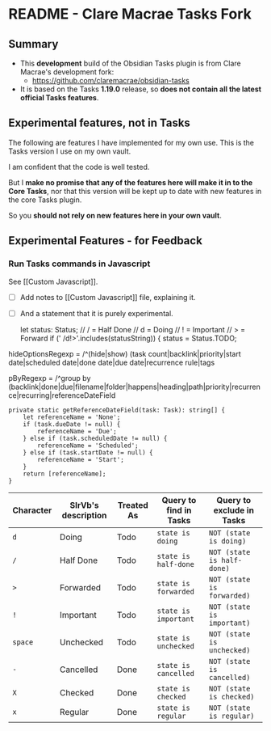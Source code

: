 # README - Clare Macrae Tasks Fork

## Summary

- This **development** build of the Obsidian Tasks plugin is from Clare Macrae's development fork:
  - <https://github.com/claremacrae/obsidian-tasks>
- It is based on the Tasks **1.19.0** release, so **does not contain all the latest official Tasks features**.

## Experimental features, not in Tasks

The following are features I have implemented for my own use. This is the Tasks version I use on my own vault.

I am confident that the code is well tested.

But I **make no promise that any of the features here will make it in to the Core Tasks**, nor that this version will be kept up to date with new features in the core Tasks plugin.

So you **should not rely on new features here in your own vault**.

## Experimental Features - for Feedback

### Run Tasks commands in Javascript

See [[Custom Javascript]].

- [ ] Add notes to [[Custom Javascript]] file, explaining it.
- [ ] And a statement that it is purely experimental.

    let status: Status;
    // / = Half Done
    // d = Doing
    // ! = Important
    // > = Forward
    if (' /d!>'.includes(statusString)) {
        status = Status.TODO;

hideOptionsRegexp =
        /^(hide|show) (task count|backlink|priority|start date|scheduled date|done date|due date|recurrence rule|tags

pByRegexp =
        /^group by (backlink|done|due|filename|folder|happens|heading|path|priority|recurrence|recurring|referenceDateField

    private static getReferenceDateField(task: Task): string[] {
        let referenceName = 'None';
        if (task.dueDate != null) {
            referenceName = 'Due';
        } else if (task.scheduledDate != null) {
            referenceName = 'Scheduled';
        } else if (task.startDate != null) {
            referenceName = 'Start';
        }
        return [referenceName];
    }

<!-- include: Status.DocSamples.test.TaskStates_markdown-table.approved.md -->
| Character           | SlrVb's description | Treated As | Query to find in Tasks | Query to exclude in Tasks  |
| ------------------- | ------------------- | ---------- | ---------------------- | -------------------------- |
| `d` | Doing | Todo | `state is doing` | `NOT (state is doing)` |
| `/` | Half Done | Todo | `state is half-done` | `NOT (state is half-done)` |
| `>` | Forwarded | Todo | `state is forwarded` | `NOT (state is forwarded)` |
| `!` | Important | Todo | `state is important` | `NOT (state is important)` |
| `space` | Unchecked | Todo | `state is unchecked` | `NOT (state is unchecked)` |
| `-` | Cancelled | Done | `state is cancelled` | `NOT (state is cancelled)` |
| `X` | Checked | Done | `state is checked` | `NOT (state is checked)` |
| `x` | Regular | Done | `state is regular` | `NOT (state is regular)` |
<!-- endInclude -->
